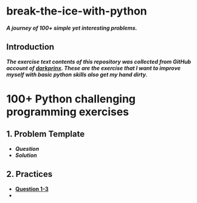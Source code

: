 
# break-the-ice-with-python

***A journey of 100+ simple yet interesting problems.***

## Introduction

***The exercise text contents of this repository was collected from GitHub account of [darkprinx](https://github.com/darkprinx/break-the-ice-with-python). These are the exercise that I want to improve myself with basic python skills also get my hand dirty.***

# 100+ Python challenging programming exercises

## 1. Problem Template

* ***Question***
* ***Solution***

## 2. Practices

* **[Question 1-3](https://github.com/polo871209/100-plus-Python-programming-exercises-extended/blob/master/Status/Day%201.md "Question 1-3")**
* 